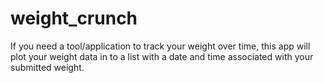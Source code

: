 # weight_crunch
If you need a tool/application to track your weight over time, this app will plot your weight data in to a list with a date and time associated with your submitted weight.

